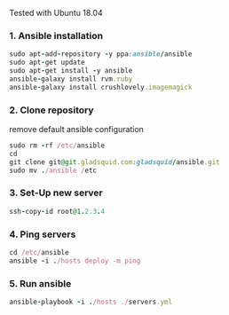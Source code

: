 Tested with Ubuntu 18.04

### 1. Ansible installation

```ruby
sudo apt-add-repository -y ppa:ansible/ansible
sudo apt-get update
sudo apt-get install -y ansible
ansible-galaxy install rvm.ruby
ansible-galaxy install crushlovely.imagemagick
```
### 2. Clone repository
remove default ansible configuration

```ruby
sudo rm -rf /etc/ansible
cd
git clone git@git.gladsquid.com:gladsquid/ansible.git
sudo mv ./ansible /etc

```

### 3. Set-Up new server
```ruby
ssh-copy-id root@1.2.3.4
```


### 4. Ping servers

```ruby
cd /etc/ansible
ansible -i ./hosts deploy -m ping
```


### 5. Run ansible

```ruby
ansible-playbook -i ./hosts ./servers.yml
```

